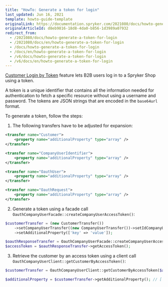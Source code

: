 ```yaml
---
title: "HowTo: Generate a token for login"
last_updated: Jun 16, 2021
template: howto-guide-template
originalLink: https://documentation.spryker.com/2021080/docs/howto-generate-a-token-for-login
originalArticleId: d8eb9816-18d8-4da0-b856-1d3989a07932
redirect_from:
  - /2021080/docs/howto-generate-a-token-for-login
  - /2021080/docs/en/howto-generate-a-token-for-login
  - /docs/howto-generate-a-token-for-login
  - /docs/en/howto-generate-a-token-for-login
  - /v6/docs/howto-generate-a-token-for-login
  - /v6/docs/en/howto-generate-a-token-for-login
---
```


[Customer Login by Token](/docs/scos/user/features/company-account-feature-overview/customer-login-by-token-overview.html) feature lets B2B users log in to a Spryker Shop using a token.

A token is a unique identifier that contains all the information needed for authentication to fetch a specific resource without using a username and password. The tokens are JSON strings that are encoded in the `base64url` format.

To generate a token, follow the steps:

1. The following transfers have to be adjusted for expansion:

```xml
<transfer name="Customer">
	<property name="additionalProperty" type="array" />
</transfer>

<transfer name="CompanyUserIdentifier">
	<property name="additionalProperty" type="array" />
</transfer>

<transfer name="OauthUser">
	<property name="additionalProperty" type="array" />
</transfer>

<transfer name="OauthRequest">
	<property name="additionalProperty" type="array" />
</transfer>
```

2. Generate a token using a facade call `OauthCompanyUserFacade::createCompanyUserAccessToken()`:

```php
$customerTransfer = (new CustomerTransfer())
	->setCompanyUserTransfer((new CompanyUserTransfer())->setIdCompanyUser(11))
	->setAdditionalProperty(['key' => 'value']);

$oauthResponseTransfer = OauthCompanyUserFacade::createCompanyUserAccessToken($customerTransfer);
$accessToken = $oauthResponseTransfer->getAccessToken();
```

3. Retrieve the customer by an access token using a client call `OauthCompanyUserClient::getCustomerByAccessToken()`:

```php
$customerTransfer = OauthCompanyUserClient::getCustomerByAccessToken($accessToken)->getCustomerTransfer();

$additionalProperty = $customerTransfer->getAdditionalProperty(); // ['key' => 'value']
```
